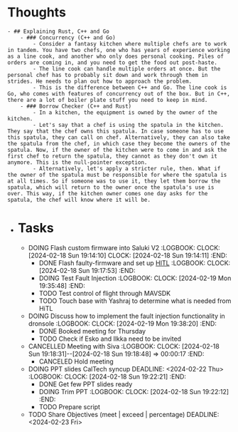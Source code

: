# Thoughts
	- ## Explaining Rust, C++ and Go
		- ### Concurrency (C++ and Go)
			- Consider a fantasy kitchen where multiple chefs are to work in tandem. You have two chefs, one who has years of experience working as a line cook, and another who only does personal cooking. Piles of orders are coming in, and you need to get the food out post-haste.
			- The line cook can handle multiple orders at once. But the personal chef has to probably sit down and work through them in strides. He needs to plan out how to approach the problem.
			- This is the difference between C++ and Go. The line cook is Go, who comes with features of concurrency out of the box. But in C++, there are a lot of boiler plate stuff you need to keep in mind.
		- ### Borrow Checker (C++ and Rust)
			- In a kitchen, the equipment is owned by the owner of the kitchen.
			- Let's say that a chef is using the spatula in the kitchen. They say that the chef owns this spatula. In case someone has to use this spatula, they can call on chef. Alternatively, they can also take the spatula from the chef, in which case they become the owners of the spatula. Now, if the owner of the kitchen were to come in and ask the first chef to return the spatula, they cannot as they don't own it anymore. This is the null-pointer exception.
			- Alternatively, let's apply a stricter rule, then. What if the owner of the spatula must be responsible for where the spatula is at all times. So if someone was to use it, they let them borrow the spatula, which will return to the owner once the spatula's use is over. This way, if the kitchen owner comes one day asks for the spatula, the chef will know where it will be.
- # Tasks
	- DOING Flash custom firmware into Saluki V2
	  :LOGBOOK:
	  CLOCK: [2024-02-18 Sun 19:14:10]
	  CLOCK: [2024-02-18 Sun 19:14:11]
	  :END:
		- DONE Flash faulty-firmware and set up [HITL]([[65d37aec-1660-44bf-8b7d-291d5b966eae]])
		  :LOGBOOK:
		  CLOCK: [2024-02-18 Sun 19:17:53]
		  :END:
		- DOING Test Fault Injection
		  :LOGBOOK:
		  CLOCK: [2024-02-19 Mon 19:35:48]
		  :END:
		- TODO Test control of flight through MAVSDK
		- TODO Touch base with Yashraj to determine what is needed from HiTL
	- DOING Discuss how to implement the fault injection functionality in dronsole
	  :LOGBOOK:
	  CLOCK: [2024-02-19 Mon 19:38:20]
	  :END:
		- DONE Booked meeting for Thursday
		- TODO Check if Esko and Ilkka need to be invited
	- CANCELLED Meeting with Siva
	  :LOGBOOK:
	  CLOCK: [2024-02-18 Sun 19:18:31]--[2024-02-18 Sun 19:18:48] =>  00:00:17
	  :END:
		- CANCELED Hold meeting
	- DOING PPT slides CalTech syncup
	  DEADLINE: <2024-02-22 Thu>
	  :LOGBOOK:
	  CLOCK: [2024-02-18 Sun 19:22:21]
	  :END:
		- DONE Get few PPT slides ready
		- DOING Trim PPT
		  :LOGBOOK:
		  CLOCK: [2024-02-18 Sun 19:22:12]
		  :END:
		- TODO Prepare script
	- TODO Share Objectives (meet | exceed | percentage)
	  DEADLINE: <2024-02-23 Fri>